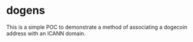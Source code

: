 # dogens


This is a simple POC to demonstrate a method of associating a dogecoin address with an ICANN domain.

